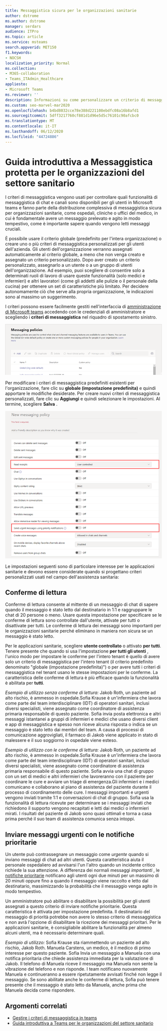 ```yaml
---
title: Messaggistica sicura per le organizzazioni sanitarie
author: dstrome
ms.author: dstrome
manager: serdars
audience: ITPro
ms.topic: article
ms.service: msteams
search.appverid: MET150
f1.keywords:
- NOCSH
localization_priority: Normal
ms.collection:
- M365-collaboration
- Teams_ITAdmin_Healthcare
appliesto:
- Microsoft Teams
ms.reviewer: ''
description: Informazioni su come personalizzare un criterio di messaggistica sicuro che può includere le conferme di lettura e le notifiche prioritarie.
ms.custom: seo-marvel-mar2020
ms.openlocfilehash: b4bd8032cce78e388d221108ebdfc08a16b8afd1
ms.sourcegitcommit: 5dff3217760cf881d1d96e5d5c76101c90afcbc0
ms.translationtype: MT
ms.contentlocale: it-IT
ms.lasthandoff: 06/12/2020
ms.locfileid: "44724886"
---
```

# <a name="get-started-with-secure-messaging-for-healthcare-organizations"></a>Guida introduttiva a Messaggistica protetta per le organizzazioni del settore sanitario

I criteri di messaggistica vengono usati per controllare quali funzionalità di messaggistica di chat e canali sono disponibili per gli utenti in Microsoft teams e fanno parte della distribuzione complessiva di messaggistica sicura per organizzazioni sanitarie, come ospedali, cliniche o uffici del medico, in cui è fondamentale avere un messaggio prelevato e agito in modo tempestivo, come è importante sapere quando vengono letti messaggi cruciali.

È possibile usare il criterio globale (predefinito per l'intera organizzazione) o creare uno o più criteri di messaggistica personalizzati per gli utenti dell'azienda. Gli utenti dell'organizzazione verranno assegnati automaticamente al criterio globale, a meno che non venga creato e assegnato un criterio personalizzato. Dopo aver creato un criterio personalizzato, assegnarlo a un utente o a un gruppo di utenti dell'organizzazione. Ad esempio, puoi scegliere di consentire solo a determinati ruoli di lavoro di usare queste funzionalità (solo medici e infermieri) e altri lavoratori (come gli addetti alle pulizie o il personale della cucina) per ottenere un set di caratteristiche più limitato. Per decidere autonomamente ciò che serve alla propria organizzazione, le indicazioni sono al massimo un suggerimento.

I criteri possono essere facilmente gestiti nell'interfaccia di [amministrazione di Microsoft teams](https://admin.teams.microsoft.com) accedendo con le credenziali di amministratore e scegliendo i **criteri di messaggistica** nel riquadro di spostamento sinistro.

 ![Screenshot della pagina Criteri di messaggistica](../../media/hc-messaging-policy-admin-center.png)

Per modificare i criteri di messaggistica predefiniti esistenti per l'organizzazione, fare clic su **globale (impostazione predefinita)** e quindi apportare le modifiche desiderate. Per creare nuovi criteri di messaggistica personalizzati, fare clic su **Aggiungi** e quindi selezionare le impostazioni. Al termine, scegliere **Salva** .

![Screenshot delle impostazioni dei criteri di messaggistica](../../media/hc-messaging-policy.png)

Le impostazioni seguenti sono di particolare interesse per le applicazioni sanitarie e devono essere considerate quando si progettano criteri personalizzati usati nel campo dell'assistenza sanitaria:

## <a name="read-receipts"></a>Conferme di lettura

Conferme di lettura consente al mittente di un messaggio di chat di sapere quando il messaggio è stato letto dal destinatario in 1:1 e raggruppare le chat di 20 persone o meno. Usare questa impostazione per specificare se le conferme di lettura sono controllate dall'utente, attivate per tutti o disattivate per tutti. Le conferme di lettura dei messaggi sono importanti per le organizzazioni sanitarie perché eliminano in maniera non sicura se un messaggio è stato letto.

Per le applicazioni sanitarie, scegliere **utente controllato** o attivato **per tutti**. Tenere presente che quando si usa l'impostazione **per tutti gli utenti** , l'unico modo per impostare le conferme per l'intero tenant è quello di avere solo un criterio di messaggistica per l'intero tenant (il criterio predefinito denominato "globale (impostazione predefinita)") o per avere tutti i criteri di messaggistica nel tenant usano le stesse impostazioni per le conferme. La caratteristica delle conferme di lettura è più efficace quando la funzionalità è abilitata per **tutti**.

*Esempio di utilizzo senza conferme di lettura:* Jakob Roth, un paziente ad alto rischio, è ammesso in ospedale.Sofia Krause è un'infermiera che lavora come parte del team interdisciplinare (IDT) di operatori sanitari, inclusi diversi specialisti, viene assegnato come coordinatore di assistenza primaria responsabile di questo paziente.  Sofia invia posta elettronica e altri messaggi istantanei a gruppi di infermieri e medici che usano diversi client e app di messaggistica e spesso non riceve alcuna risposta o indica se un messaggio è stato letto dai membri del team. A causa di processi di comunicazione aggrovigliati, il farmaco di Jakob viene applicato in stato di malessere e il suo soggiorno in ospedale viene esteso.

*Esempio di utilizzo con le conferme di lettura:* Jakob Roth, un paziente ad alto rischio, è ammesso in ospedale.Sofia Krause è un'infermiera che lavora come parte del team interdisciplinare (IDT) di operatori sanitari, inclusi diversi specialisti, viene assegnato come coordinatore di assistenza primaria responsabile di questo paziente.  Sofia avvia una chat di gruppo con un set di medici e altri infermieri che lavoreranno con il paziente per coordinare le cure e avviare un triage di emergenza.Gli infermieri e i medici comunicano e collaborano al piano di assistenza del paziente durante il processo di coordinamento delle cure.  I messaggi importanti e urgenti vengono inviati tramite 1:1 e conversazioni di chat di gruppo. Sofia usa la funzionalità di lettura ricevute per determinare se i messaggi inviati che richiedono il supporto vengono recapitati e letti dai medici o infermieri mirati. I risultati del paziente di Jakob sono quasi ottimali e torna a casa prima perché il suo team di assistenza comunica senza intoppi.

## <a name="send-urgent-messages-using-priority-notifications"></a>Inviare messaggi urgenti con le notifiche prioritarie

Un utente può contrassegnare un messaggio come *urgente* quando si inviano messaggi di chat ad altri utenti. Questa caratteristica aiuta il personale ospedaliero ad avvisarsi l'un l'altro quando un incidente critico richiede la sua attenzione. A differenza dei normali messaggi *importanti* , le [notifiche prioritarie](https://support.microsoft.com/article/mark-a-message-as-important-or-urgent-in-teams-ea99d5b6-1317-4550-8d75-86ff14cd4462) notificano agli utenti ogni due minuti per un massimo di 20 minuti oppure fino a quando il messaggio viene raccolto e letto dal destinatario, massimizzando la probabilità che il messaggio venga agito in modo tempestivo.

Un amministratore può abilitare o disabilitare la possibilità per gli utenti assegnati a questo criterio di inviare notifiche prioritarie. Questa caratteristica è attivata per impostazione predefinita. Il destinatario del messaggio di priorità potrebbe non avere lo stesso criterio di messaggistica e non avrà l'opzione di disabilitare la ricezione dei messaggi prioritari. Per le applicazioni sanitarie, è consigliabile abilitare la funzionalità per almeno alcuni utenti, ma è necessario determinare quali.

*Esempio di utilizzo:* Sofia Krause sta riammettendo un paziente ad alto rischio, Jakob Roth. Manuela Carstens, un medico, è il medico di primo interesse per questo paziente.  Sofia Invia un messaggio a Manuela con una notifica prioritaria che chiede assistenza immediata per la valutazione di Jakob.  Il telefono di Manuela riceve il messaggio ma Manuela non sente la vibrazione del telefono e non risponde. I team notificano nuovamente Manuela e continueranno a essere ripetutamente avvisati finché non legge il messaggio. Se sono abilitate anche le conferme di lettura, Sofia può tenere presente che il messaggio è stato letto da Manuela, anche prima che Manuela decida come rispondere.

## <a name="related-topics"></a>Argomenti correlati

- [Gestire i criteri di messaggistica in teams](../../messaging-policies-in-teams.md)
- [Guida introduttiva a Teams per le organizzazioni del settore sanitario](teams-in-hc.md)

